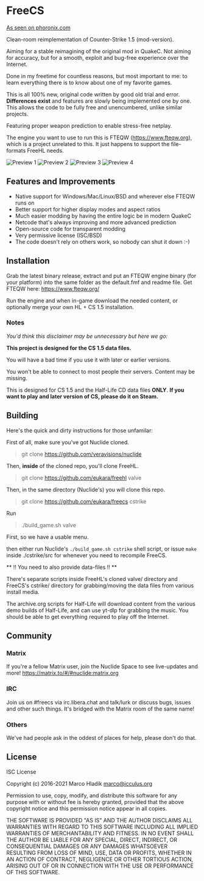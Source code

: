 # FreeCS
[As seen on phoronix.com](https://phoronix.com/scan.php?page=news_item&px=FreeCS-Open-Counter-Strike)

Clean-room reimplementation of Counter-Strike 1.5 (mod-version).

Aiming for a stable reimagining of the original mod in QuakeC.
Not aiming for accuracy, but for a smooth, exploit and bug-free
experience over the Internet.

Done in my freetime for countless reasons, but most important to me: to learn everything there is to know about one of my favorite games.

This is all 100% new, original code written by good old trial and error.
**Differences exist** and features are slowly being implemented one by one.
This allows the code to be fully free and unencumbered, unlike similar projects.

Featuring proper weapon prediction to enable stress-free netplay.

The engine you want to use to run this is FTEQW (https://www.fteqw.org), which is a project unrelated to this. It just happens to support the file-formats FreeHL needs.

![Preview 1](img/preview1.jpg)
![Preview 2](img/preview2.jpg)
![Preview 3](img/preview3.jpg)
![Preview 4](img/preview4.jpg)

## Features and Improvements
* Native support for Windows/Mac/Linux/BSD and wherever else FTEQW runs on
* Better support for higher display modes and aspect ratios
* Much easier modding by having the entire logic be in modern QuakeC
* Netcode that's always improving and more advanced prediction
* Open-source code for transparent modding
* Very permissive license (ISC/BSD)
* The code doesn't rely on others work, so nobody can shut it down :-)

## Installation
Grab the latest binary release, extract and put an FTEQW engine binary (for your platform) into the same folder as the default.fmf and readme file.
Get FTEQW here: https://www.fteqw.org/

Run the engine and when in-game download the needed content, or optionally merge your own HL + CS 1.5 installation.

### Notes

*You'd think this disclaimer may be unnecessary but here we go:*

**This project is designed for the CS 1.5 data files.**

You will have a bad time if you use it with later or earlier versions.

You won't be able to connect to most people their servers. Content may be missing.

This is designed for CS 1.5 and the Half-Life CD data files **ONLY**.
**If you want to play and later version of CS, please do it on Steam.**

## Building
Here's the quick and dirty instructions for those unfamilar:

First of all, make sure you've got Nuclide cloned.

> git clone https://github.com/veravisions/nuclide

Then, **inside** of the cloned repo, you'll clone FreeHL.

> git clone https://github.com/eukara/freehl valve

Then, in the same directory (Nuclide's) you will clone this repo.

> git clone https://github.com/eukara/freecs cstrike

Run 
> ./build_game.sh valve

First, so we have a usable menu.

then either run Nuclide's `./build_game.sh cstrike` shell script, or issue `make` inside
./cstrike/src for whenever you need to recompile FreeCS.

** !! You need to also provide data-files !! **

There's separate scripts inside FreeHL's cloned valve/ directory and FreeCS's cstrike/ directory
for grabbing/moving the data files from various install media.

The archive.org scripts for Half-Life will download content from the various demo builds of Half-Life, and can use yt-dlp for grabbing the music. You should be able to get everything required to play off the Internet.

## Community

### Matrix
If you're a fellow Matrix user, join the Nuclide Space to see live-updates and more!
https://matrix.to/#/#nuclide:matrix.org

### IRC
Join us on #freecs via irc.libera.chat and talk/lurk or discuss bugs, issues
and other such things. It's bridged with the Matrix room of the same name!

### Others
We've had people ask in the oddest of places for help, please don't do that.

## License
ISC License

Copyright (c) 2016-2021 Marco Hladik <marco@icculus.org>

Permission to use, copy, modify, and distribute this software for any
purpose with or without fee is hereby granted, provided that the above
copyright notice and this permission notice appear in all copies.

THE SOFTWARE IS PROVIDED "AS IS" AND THE AUTHOR DISCLAIMS ALL WARRANTIES
WITH REGARD TO THIS SOFTWARE INCLUDING ALL IMPLIED WARRANTIES OF
MERCHANTABILITY AND FITNESS. IN NO EVENT SHALL THE AUTHOR BE LIABLE FOR
ANY SPECIAL, DIRECT, INDIRECT, OR CONSEQUENTIAL DAMAGES OR ANY DAMAGES
WHATSOEVER RESULTING FROM LOSS OF MIND, USE, DATA OR PROFITS, WHETHER
IN AN ACTION OF CONTRACT, NEGLIGENCE OR OTHER TORTIOUS ACTION, ARISING
OUT OF OR IN CONNECTION WITH THE USE OR PERFORMANCE OF THIS SOFTWARE.
 
